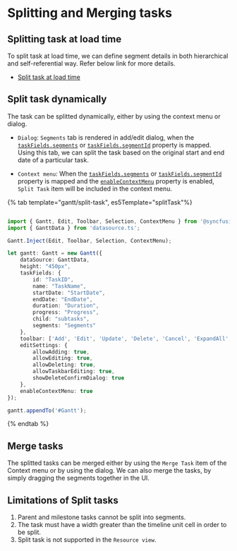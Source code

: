 # Splitting and Merging tasks

## Splitting task at load time

To split task at load time, we can define segment details in both hierarchical and self-referential way.
Refer below link for more details.

* [Split task at load time](./data-binding/#split-task)

## Split task dynamically

The task can be splitted dynamically, either by using the context menu or dialog.

* `Dialog`: `Segments` tab is rendered in add/edit dialog, when the [`taskFields.segments`](../api/gantt/taskFields/#segments) or [`taskFields.segmentId`](../api/gantt/taskFields/#segmentId) property is mapped. Using this tab, we can split the task based on the original start and end date of a particular task.

* `Context menu`: When the [`taskFields.segments`](../api/gantt/taskFields/#segments) or [`taskFields.segmentId`](../api/gantt/taskFields/#segmentId) property is mapped and the [`enableContextMenu`](../api/gantt/#enablecontextmenu) property is enabled, `Split Task` item will be included in the context menu.

{% tab template="gantt/split-task", es5Template="splitTask"%}

```typescript

import { Gantt, Edit, Toolbar, Selection, ContextMenu } from '@syncfusion/ej2-gantt';
import { GanttData } from 'datasource.ts';

Gantt.Inject(Edit, Toolbar, Selection, ContextMenu);

let gantt: Gantt = new Gantt({
    dataSource: GanttData,
    height: "450px",
    taskFields: {
        id: "TaskID",
        name: "TaskName",
        startDate: "StartDate",
        endDate: "EndDate",
        duration: "Duration",
        progress: "Progress",
        child: "subtasks",
        segments: "Segments"
    },
    toolbar: ['Add', 'Edit', 'Update', 'Delete', 'Cancel', 'ExpandAll', 'CollapseAll'],
    editSettings: {
        allowAdding: true,
        allowEditing: true,
        allowDeleting: true,
        allowTaskbarEditing: true,
        showDeleteConfirmDialog: true
    },
    enableContextMenu: true
});

gantt.appendTo('#Gantt');

```

{% endtab %}

## Merge tasks

The splitted tasks can be merged either by using the `Merge Task` item of the Context menu or by using the dialog. We can also merge the tasks, by simply dragging the segments together in the UI.

## Limitations of Split tasks

1. Parent and milestone tasks cannot be split into segments.
2. The task must have a width greater than the timeline unit cell in order to be split.
3. Split task is not supported in the `Resource view`.